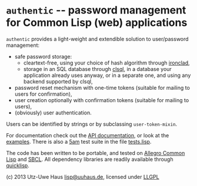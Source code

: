 `authentic` -- password management for Common Lisp (web) applications
=============================================================================

`authentic` provides a light-weight and extendible solution to
user/password management:

* safe password storage:
    + cleartext-free, using your choice of hash algorithm through
      [ironclad](http://method-combination.net/lisp/ironclad/),
    + storage in an SQL database through
      [clsql](http://clsql.b9.com/), in a database your application
      already uses anyway, or in a separate one, and using any backend
      supported by clsql,
* password reset mechanism with one-time tokens (suitable for mailing
  to users for confirmation),
* user creation optionally with confirmation tokens (suitable for
  mailing to users),
* (obviously) user authentication.

Users can be identified by strings or by subclassing
`user-token-mixin`.

For documentation check out the
[API documentation](http://u-u-h.github.io/password-store/password-store-package/index.html), or look at the
[examples](examples.lisp). There is also a
[5am](http://common-lisp.net/project/fiveam/) test suite in the file [tests.lisp](tests.lisp).

The code has been written to be portable, and tested on
[Allegro Common Lisp](http://www.franz.com/products/allegro-common-lisp/)
and [SBCL](http://www.sbcl.org/). All dependency libraries are readily
available through [quicklisp](http://www.quicklisp.org/).

(c) 2013 Utz-Uwe Haus <lisp@uuhaus.de>, licensed under [LLGPL](LICENSE.LGPL)
